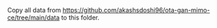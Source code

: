 Copy all data from https://github.com/akashsdoshi96/ota-gan-mimo-ce/tree/main/data to this folder. 
